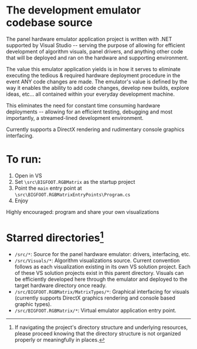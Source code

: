 # The development emulator codebase source
The panel hardware emulator application project is written with .NET supported by Visual Studio -- serving the purpose of allowing for efficient development of algorithm visuals, panel drivers, and anything other code that will be deployed and ran on the hardware and supporting environment. 

The value this emulator application yields is in how it serves to eliminate executing the tedious & required hardware deployment procedure in the event ANY code changes are made. The emulator's value is defined by the way it enables the ability to add code changes, develop new builds, explore ideas, etc... all contained within your everyday development machine. 

This eliminates the need for constant time consuming hardware deployments -- allowing for an efficient testing, debugging and most importantly, a streamed-lined development environment.

Currently supports a DirectX rendering and rudimentary console graphics interfacing.

# To run:
1. Open in VS
2. Set `\src\BIGFOOT.RGBMatrix` as the startup project
3. Point the `main` entry point at `\src\BIGFOOT.RGBMatrixEntryPoints\Program.cs`
4. Enjoy

Highly encouraged: program and share your own visualizations

# Starred directories[^1]

- `/src/*`: Source for the panel hardware emulator: drivers, interfacing, etc.
- `/src/Visuals/*`: Algorithm visualizations source. Current convention follows as each visualization existing in its own VS solution project. Each of these VS solution projects exist in this parent directory. Visuals can be efficiently developed here through the emulator and deployed to the target hardware directory once ready.
- `/src/BIGFOOT.RGBMatrix/MatrixTypes/*`: Graphical interfacing for visuals (currently supports DirectX graphics rendering and console based graphic types).
- `/src/BIGFOOT.RGBMatrix/*`: Virtual emulator application entry point.

[^1]: If navigating the project's directory structure and underlying resources, please proceed knowing that the directory structure is not organized properly or meaningfully in places.